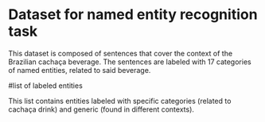 # Dataset for named entity recognition task

This dataset is composed of sentences that cover the context of the Brazilian cachaça beverage. The sentences are labeled with 17 categories of named entities, related to said beverage.

#list of labeled entities

This list contains entities labeled with specific categories (related to cachaça drink) and generic (found in different contexts).
